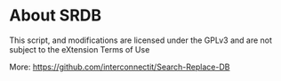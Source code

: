 About SRDB
==========

This script, and modifications are licensed under the GPLv3 and are not
subject to the eXtension Terms of Use

More:  https://github.com/interconnectit/Search-Replace-DB

